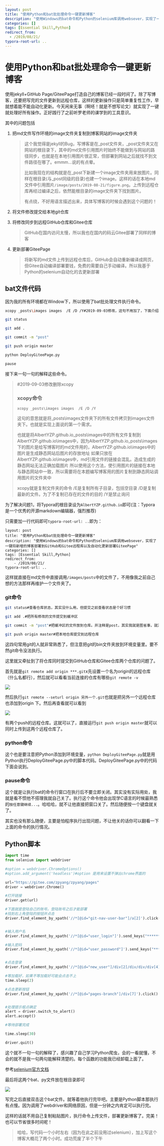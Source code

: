 ```yaml
---
layout: post
title: "使用Python和bat批处理命令一键更新博客"
description: "使用Windows的bat命令和Python的selenium库调用websever，实现了一键将新增的博客部署到GitHub和Gitee远程库以及自动化更新部署GiteePage"
categories: []
tags: [Essential Skill,Python]
redirect_from:
  - /2019/08/21/
typora-root-url: ..
---
```


# 使用Python和bat批处理命令一键更新博客

使用jekyll+GitHub Page/GiteePage打造自己的博客已经一段时间了。除了写博客，还要把写完的文件更新到远程仓库，这样的更新操作只是简单重复性工作，早就想着能不能自动化更新。今天闲来无事（啊呸！就是不想写论文）就实现了一键就处理好所有操作。正好践行了之前听罗老师的课学到的工具意识。

其中的问题包括

1. 把md文件写作环境的image文件夹复制到博客网站的image文件夹

   > 这个我觉得是jekyll的Bug，写博客是在\_post文件夹，\_post文件夹又在网站的根目录下，其中的md文件引用图片时始终不能做到与网站的路径同步，也就是在本地引用图片很正常，但部署到网站之后就找不到文件路径在哪了。emmm...说的有点晕。
   >
   > 比如我现在的结构就是在\_post下新建一个image文件夹用来放图片。同样在根目录(与\_post同级的目录)也建一个image。这样的话在本地md文件中引用图片`/image/posts/2019-08-21/figure.png`。上传到远程仓库再经过编译之后，依然能根目录的image文件夹下找到图片。
   >
   > 有点绕，不好用语言描述出来，具体写博客的时候会遇到这个问题的！

2. 将文件修改提交给本地git仓库

3. 将修改同步到远程GitHub仓库和Gitee仓库

   > GitHub在国内访问太慢，所以我也在国内的码云Gitee部署了同样的博客

4. 更新部署GiteePage

   > 将新写的md文件上传到远程仓库后，GitHub会自动重新编译成网页，但Gitee自动编译部署要钱，免费的需要自己手动编译。所以我基于Python的selenium自动化的去更新部署

## bat文件代码

因为我的所有环境都在Window下，所以使用了bat批处理文件执行命令。

```bash
xcopy _posts\images images  /E /D /Y#2019-09-03修改，这句不用加了，下面介绍新的方法

git status

git add .

git commit -m "post"

git push origin master

python DeployGiteePage.py

pause
```

接下来一句一句的解释这些命令。

> #2019-09-03修改删除xcopy
>
> ### xcopy命令
>
> ```
> xcopy _posts\images images  /E /D /Y
> ```
>
> 这句的意思就是将_posts\images文件夹下的所有文件拷贝到images文件夹下。也就是实现上面说的第一个需求。
>
> 也就是将AlbertYZP.github.io\_posts\images中的所有文件复制到AlbertYZP.github.io\images中，因为AlbertYZP.github.io\_posts\images下的图片是给写博客时的md文件用的，AlbertYZP.github.io\images中的图片是生成静态网站后图片的存放地址
> 如果只放在AlbertYZP.github.io\images中，md引用文件的链接会混乱。造成生成的静态网站无法正确加载图片
> 所以使用这个方法，使引用图片的链接在本地与静态网站中一致，所以需要将在本题编写博客用的图片复制到静态网站调用图片的文件夹中
>
> xcopy就是复制文件夹的命令
> /E是复制所有子目录，包括空目录
> /D是复制最新的文件。为了不复制已存在的文件的目的
> /Y是禁止询问

为了解决问题1，将Typora的根目录设为`AlbertYZP.github.io`即可(注：Typora是一个优秀的开源markdown编辑器，强烈推荐)

只需要加一行代码即可`typora-root-url: ..`即为：

```shell
layout: post
title: "使用Python和bat批处理命令一键更新博客"
description: "使用Windows的bat命令和Python的selenium库调用websever，实现了一键将新增的博客部署到GitHub和Gitee远程库以及自动化更新部署GiteePage"
categories: []
tags: [Essential Skill,Python]
redirect_from:
	- /2019/08/21/
typora-root-url: ..
```

这样就直接在md文件中直接调用`/images/posts`中的文件了，不用像我之前自己想的方法那样再维护一个文件夹了。

### git命令

```bash
git status#查看仓库状态，其实没什么用，但提交之前查看状态是个好习惯

git add .#把所有修改的文件提交到缓冲区

git commit -m "post"#把缓冲区的文件放到仓库。并注释是post，其实我就是图省事，就注释了个post，如果其他地方提交的时候最好写清楚做了哪些修改

git push origin master#把本地仓库提交到远程仓库
```

这四句常用git的人就非常熟悉了，但注意把git的bin文件夹放到环境变量里。要不然git命令没法执行。

这里就又牵扯到了将仓库同时提交到GitHub仓库和Gitee仓库两个仓库的问题了。

首先就是`git remote add origin ***.git`x先设置一个名为origin的远程仓库（什么名都行），然后就可以看看当前连接的仓库有哪些`git remote -v`

![](/images/posts/2019-08-21/git1.png)

然后执行`git remote --seturl origin 另外一个.git`也就是把另外一个远程仓库也添加到origin 下。然后再查看就可以看到

![](/images/posts/2019-08-21/git2.png)

有两个push的远程仓库。这就可以了，直接运行`git push origin master`就可以同时上传到这两个远程仓库了。

### python命令

这个也是要注意把Python添加到环境变量，`python DeployGiteePage.py`就是用Python执行DeployGiteePage.py中的脚本代码。DeployGiteePage.py中的代码下面会说到。

### pause命令

这个就是让执行bat的命令行窗口在执行后不要立即关闭。其实没有实际用处，我就是看不惯他不搭理我就自己关了。执行这个命令他会出现学C语言的时候最熟悉的`按任意键继续...`。哈哈哈，就不让他直接把窗口关了。然后随便按一个键盘就关了。

其实也没有那么随便，主要是怕程序执行出现问题，不让他关的话你可以翻看一下上面的命令的执行情况。

## Python脚本

```python
import time
from selenium import webdriver

#option = webdriver.ChromeOptions()
#option.add_argument('headless')#option 是用来设置不弹出chrome界面的

url="https://gitee.com/zpyang/zpyang/pages"
driver = webdriver.Chrome()

#打开链接
driver.get(url)

#下面就是登陆自己的账号。登陆账号之后才能部署
#找到右上角登陆的按钮并点击
driver.find_element_by_xpath('//*[@id="git-nav-user-bar"]/a[2]').click()


#输入用户名
driver.find_element_by_xpath('//*[@id="user_login"]').send_keys("**********")

#输入密码
driver.find_element_by_xpath('//*[@id="user_password"]').send_keys("**********")


#点击登录
driver.find_element_by_xpath('//*[@id="new_user"]/div[2]/div/div/div[4]/input').click()

#等加载好，如果不等加载好可能会点击不上
time.sleep(2)

#点击更新按钮
driver.find_element_by_xpath('//*[@id="pages-branch"]/div[7]').click()


#处理提示框点确定
alert = driver.switch_to_alert()
alert.accept()

#等待部署完成

time.sleep(30)

driver.quit()

```

这个就不一句一句的解释了，感兴趣了自己学习Python爬虫，会的一看就懂，不会的就不是我一句两句能解释清楚的。每个函数的功能我已经卸载上面了。

参考[selenium官方文档](https://www.seleniumhq.org/docs/03_webdriver.jsp#introducing-the-selenium-webdriver-api-by-example)



最后将这两个bat、py文件放在根目录即可

![](/images/posts/2019-08-21/dir.png)

写完之后直接双击这个bat文件。就等着他执行完毕吧。主要是Python脚本那执行有点慢。因为调用了webdriver和网络原因，但是一分钟之内肯定可以执行完。



这样的话就不用自己复制粘贴图片，执行命令上传文件，部署更新博客了。完美！也可以节省很多时间呢！

> 哈哈，写代码一个小时左右（因为在此之前没用过selenium），加上写这个博客大概花了两个小时。成功荒废了半个下午
